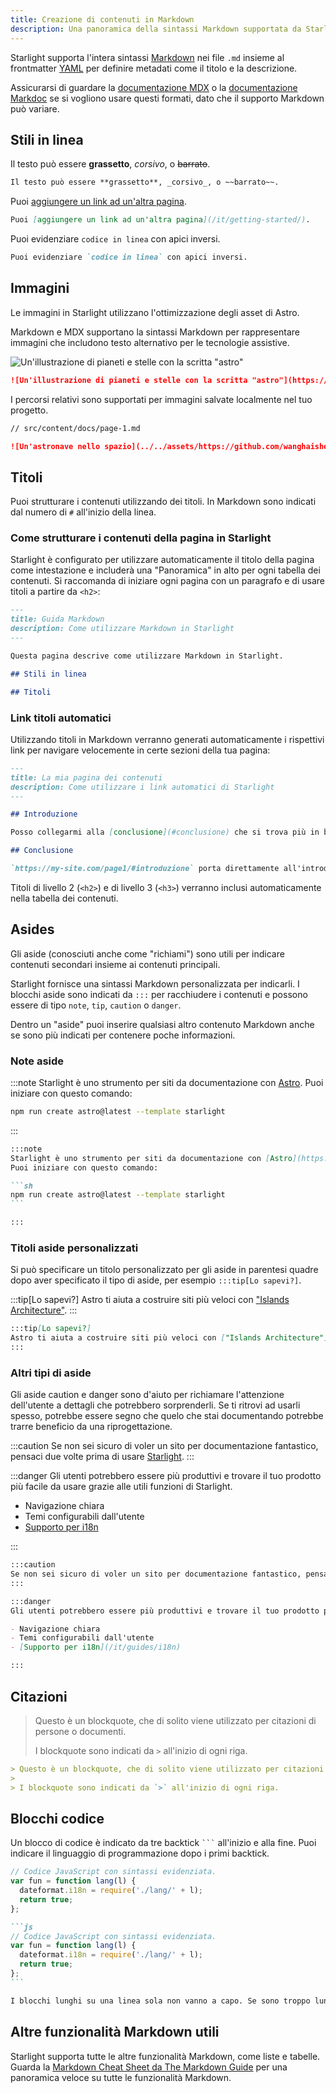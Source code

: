```yaml
---
title: Creazione di contenuti in Markdown
description: Una panoramica della sintassi Markdown supportata da Starlight.
---
```


Starlight supporta l'intera sintassi [Markdown](https://daringfireball.net/projects/markdown/) nei file `.md` insieme al frontmatter [YAML](https://dev.to/paulasantamaria/introduction-to-yaml-125f) per definire metadati come il titolo e la descrizione.

Assicurarsi di guardare la [documentazione MDX](https://mdxjs.com/docs/what-is-mdx/#markdown) o la [documentazione Markdoc](https://markdoc.dev/docs/syntax) se si vogliono usare questi formati, dato che il supporto Markdown può variare.

## Stili in linea

Il testo può essere **grassetto**, _corsivo_, o ~~barrato~~.

```md
Il testo può essere **grassetto**, _corsivo_, o ~~barrato~~.
```

Puoi [aggiungere un link ad un'altra pagina](/it/getting-started/).

```md
Puoi [aggiungere un link ad un'altra pagina](/it/getting-started/).
```

Puoi evidenziare `codice in linea` con apici inversi.

```md
Puoi evidenziare `codice in linea` con apici inversi.
```

## Immagini

Le immagini in Starlight utilizzano l'ottimizzazione degli asset di Astro.

Markdown e MDX supportano la sintassi Markdown per rappresentare immagini che includono testo alternativo per le tecnologie assistive.

![Un'illustrazione di pianeti e stelle con la scritta "astro"](https://raw.githubusercontent.com/withastro/docs/main/public/default-og-image.png)

```md
![Un'illustrazione di pianeti e stelle con la scritta "astro"](https://raw.githubusercontent.com/withastro/docs/main/public/default-og-image.png)
```

I percorsi relativi sono supportati per immagini salvate localmente nel tuo progetto.

```md
// src/content/docs/page-1.md

![Un'astronave nello spazio](../../assets/https://github.com/wanghaisheng/understanding-astro-zh/docs/main/public/imagesrocket.svg)
```

## Titoli

Puoi strutturare i contenuti utilizzando dei titoli. In Markdown sono indicati dal numero di `#` all'inizio della linea.

### Come strutturare i contenuti della pagina in Starlight

Starlight è configurato per utilizzare automaticamente il titolo della pagina come intestazione e includerà una "Panoramica" in alto per ogni tabella dei contenuti. Si raccomanda di iniziare ogni pagina con un paragrafo e di usare titoli a partire da `<h2>`:

```md
---
title: Guida Markdown
description: Come utilizzare Markdown in Starlight
---

Questa pagina descrive come utilizzare Markdown in Starlight.

## Stili in linea

## Titoli
```

### Link titoli automatici

Utilizzando titoli in Markdown verranno generati automaticamente i rispettivi link per navigare velocemente in certe sezioni della tua pagina:

```md
---
title: La mia pagina dei contenuti
description: Come utilizzare i link automatici di Starlight
---

## Introduzione

Posso collegarmi alla [conclusione](#conclusione) che si trova più in basso.

## Conclusione

`https://my-site.com/page1/#introduzione` porta direttamente all'introduzione.
```

Titoli di livello 2 (`<h2>`) e di livello 3 (`<h3>`) verranno inclusi automaticamente nella tabella dei contenuti.

## Asides

Gli aside (conosciuti anche come "richiami") sono utili per indicare contenuti secondari insieme ai contenuti principali.

Starlight fornisce una sintassi Markdown personalizzata per indicarli. I blocchi aside sono indicati da `:::` per racchiudere i contenuti e possono essere di tipo `note`, `tip`, `caution` o `danger`.

Dentro un "aside" puoi inserire qualsiasi altro contenuto Markdown anche se sono più indicati per contenere poche informazioni.

### Note aside

:::note
Starlight è uno strumento per siti da documentazione con [Astro](https://astro.build/). Puoi iniziare con questo comando:

```sh
npm run create astro@latest --template starlight
```

:::

````md
:::note
Starlight è uno strumento per siti da documentazione con [Astro](https://astro.build/).
Puoi iniziare con questo comando:

```sh
npm run create astro@latest --template starlight
```

:::
````

### Titoli aside personalizzati

Si può specificare un titolo personalizzato per gli aside in parentesi quadre dopo aver specificato il tipo di aside, per esempio `:::tip[Lo sapevi?]`.

:::tip[Lo sapevi?]
Astro ti aiuta a costruire siti più veloci con ["Islands Architecture"](https://docs.astro.build/en/concepts/islands/).
:::

```md
:::tip[Lo sapevi?]
Astro ti aiuta a costruire siti più veloci con ["Islands Architecture"](https://docs.astro.build/en/concepts/islands/).
:::
```

### Altri tipi di aside

Gli aside caution e danger sono d'aiuto per richiamare l'attenzione dell'utente a dettagli che potrebbero sorprenderli.
Se ti ritrovi ad usarli spesso, potrebbe essere segno che quelo che stai documentando potrebbe trarre beneficio da una riprogettazione.

:::caution
Se non sei sicuro di voler un sito per documentazione fantastico, pensaci due volte prima di usare [Starlight](../../../).
:::

:::danger
Gli utenti potrebbero essere più produttivi e trovare il tuo prodotto più facile da usare grazie alle utili funzioni di Starlight.

- Navigazione chiara
- Temi configurabili dall'utente
- [Supporto per i18n](/it/guides/i18n)

:::

```md
:::caution
Se non sei sicuro di voler un sito per documentazione fantastico, pensaci due volte prima di usare [Starlight](../../../).
:::

:::danger
Gli utenti potrebbero essere più produttivi e trovare il tuo prodotto più facile da usare grazie alle utili funzioni di Starlight.

- Navigazione chiara
- Temi configurabili dall'utente
- [Supporto per i18n](/it/guides/i18n)

:::
```

## Citazioni

> Questo è un blockquote, che di solito viene utilizzato per citazioni di persone o documenti.
>
> I blockquote sono indicati da `>` all'inizio di ogni riga.

```md
> Questo è un blockquote, che di solito viene utilizzato per citazioni di persone o documenti.
>
> I blockquote sono indicati da `>` all'inizio di ogni riga.
```

## Blocchi codice

Un blocco di codice è indicato da tre backtick <code>```</code> all'inizio e alla fine. Puoi indicare il linguaggio di programmazione dopo i primi backtick.

```js
// Codice JavaScript con sintassi evidenziata.
var fun = function lang(l) {
  dateformat.i18n = require('./lang/' + l);
  return true;
};
```

````md
```js
// Codice JavaScript con sintassi evidenziata.
var fun = function lang(l) {
  dateformat.i18n = require('./lang/' + l);
  return true;
};
```
````

```md
I blocchi lunghi su una linea sola non vanno a capo. Se sono troppo lunghi si può scrollare orizzontalmente. Questo dovrebbe essere abbastanza lungo per dimostrarlo.
```

## Altre funzionalità Markdown utili

Starlight supporta tutte le altre funzionalità Markdown, come liste e tabelle. Guarda la [Markdown Cheat Sheet da The Markdown Guide](https://www.markdownguide.org/cheat-sheet/) per una panoramica veloce su tutte le funzionalità Markdown.
